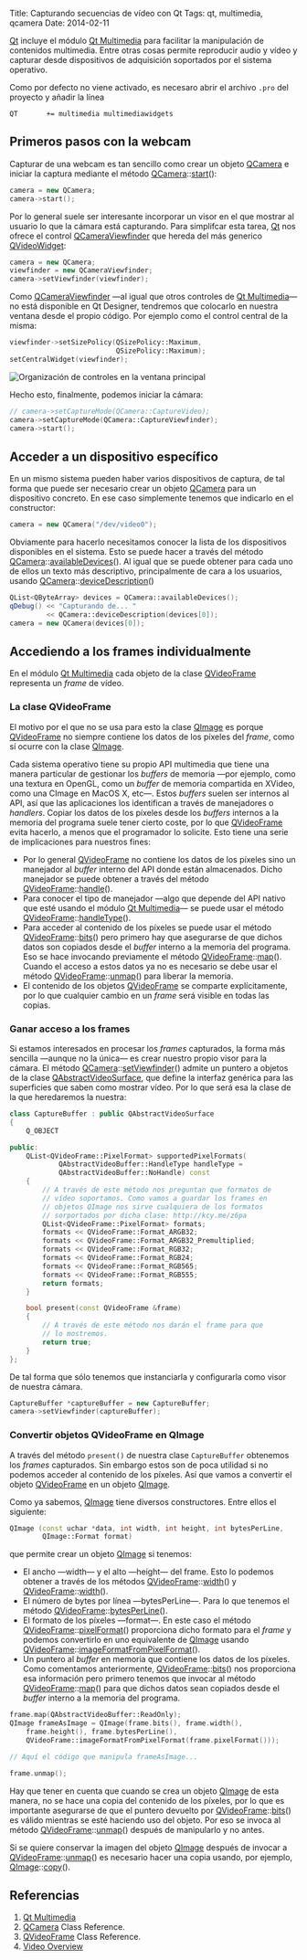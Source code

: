 Title: Capturando secuencias de vídeo con Qt
Tags: qt, multimedia, qcamera
Date: 2014-02-11

[Qt] incluye el módulo [Qt Multimedia] para facilitar la manipulación de
contenidos multimedia. Entre otras cosas permite reproducir audio y vídeo y
capturar desde dispositivos de adquisición soportados por el sistema operativo.

Como por defecto no viene activado, es necesaro abrir el archivo `.pro` del
proyecto y añadir la línea

    QT       += multimedia multimediawidgets

## Primeros pasos con la webcam

Capturar de una webcam es tan sencillo como crear un objeto [QCamera] e iniciar
la captura mediante el método [QCamera]::[start][]():

~~~~.cpp
camera = new QCamera;
camera->start();
~~~~

Por lo general suele ser interesante incorporar un visor en el que mostrar
al usuario lo que la cámara está capturando. Para simplifcar esta tarea, [Qt]
nos ofrece el control [QCameraViewfinder] que hereda del más generico [QVideoWidget]:

~~~~.cpp
camera = new QCamera;
viewfinder = new QCameraViewfinder;
camera->setViewfinder(viewfinder);
~~~~

Como [QCameraViewfinder] —al igual que otros controles de [Qt Multimedia]— no
está disponible en Qt Designer, tendremos que colocarlo en nuestra ventana
desde el propio código. Por ejemplo como el control central de la misma:

~~~~.cpp
viewfinder->setSizePolicy(QSizePolicy::Maximum,
                          QSizePolicy::Maximum);
setCentralWidget(viewfinder);
~~~~

<img src="http://qt-project.org/doc/qt-5/images/mainwindowlayout.png" alt="Organización de controles en la ventana principal" class="centered">

Hecho esto, finalmente, podemos iniciar la cámara:

~~~~.cpp
// camera->setCaptureMode(QCamera::CaptureVideo);
camera->setCaptureMode(QCamera::CaptureViewfinder);
camera->start();
~~~~

## Acceder a un dispositivo específico

En un mismo sistema pueden haber varios dispositivos de captura, de tal forma
que puede ser necesario crear un objeto [QCamera] para un dispositivo
concreto. En ese caso simplemente tenemos que indicarlo en el constructor:

~~~~.cpp
camera = new QCamera("/dev/video0");
~~~~

Obviamente para hacerlo necesitamos conocer la lista de los dispositivos
disponibles en el sistema. Esto se puede hacer a través del método
[QCamera]::[availableDevices][](). Al igual que se puede obtener para cada uno
de ellos un texto más descriptivo, principalmente de cara a los usuarios, usando [QCamera]::[deviceDescription][]()

~~~~.cpp
QList<QByteArray> devices = QCamera::availableDevices();
qDebug() << "Capturando de... "
         << QCamera::deviceDescription(devices[0]);
camera = new QCamera(devices[0]);
~~~~

## Accediendo a los frames individualmente

En el módulo [Qt Multimedia] cada objeto de la clase [QVideoFrame] representa un
_frame_ de vídeo.

### La clase QVideoFrame

El motivo por el que no se usa para esto la clase [QImage] es
porque [QVideoFrame] no siempre contiene los datos de los píxeles del _frame_,
como sí ocurre con la clase [QImage].

Cada sistema operativo tiene su propio API multimedia que tiene una manera
particular de gestionar los _buffers_ de memoria —por ejemplo, como una textura
en OpenGL, como un _buffer_ de memoria compartida en XVideo, como una CImage en
MacOS X, etc—. Estos _buffers_ suelen ser internos al API, así que las
aplicaciones los identifican a través de manejadores o _handlers_. Copiar los
datos de los píxeles desde los _buffers_ internos a la memoria del programa
suele tener cierto coste, por lo que [QVideoFrame] evita hacerlo, a menos que el
programador lo solicite. Esto tiene una serie de implicaciones para nuestros fines:

 * Por lo general [QVideoFrame] no contiene los datos de los píxeles sino un
manejador al _buffer_ interno del API donde están almacenados. Dicho manejador
se puede obtener a través del método [QVideoFrame]::[handle][]().
 * Para conocer el tipo de manejador —algo que depende del API nativo que esté
usando el módulo [Qt Multimedia]— se puede usar el método [QVideoFrame]::[handleType][]().
 * Para acceder al contenido de los píxeles se puede usar el método
[QVideoFrame]::[bits][]() pero primero hay que asegurarse de que dichos datos son
copiados desde el _buffer_ interno a la memoria del programa. Eso se hace
invocando previamente el método [QVideoFrame]::[map][](). Cuando el acceso a
estos datos ya no es necesario se debe usar el método [QVideoFrame]::[unmap][]()
para liberar la memoria.
 * El contenido de los objetos [QVideoFrame] se comparte explícitamente, por lo
que cualquier cambio en un _frame_ será visible en todas las copias.

### Ganar acceso a los frames

Si estamos interesados en procesar los _frames_ capturados, la forma más sencilla
—aunque no la única— es crear nuestro propio visor para la cámara. El método
[QCamera]::[setViewfinder][]() admite un puntero a objetos de la clase [QAbstractVideoSurface], que define la interfaz genérica para las superficies
que saben como mostrar vídeo. Por lo que será esa la clase de la que heredaremos
la nuestra:

~~~~.cpp
class CaptureBuffer : public QAbstractVideoSurface
{
    Q_OBJECT

public:
    QList<QVideoFrame::PixelFormat> supportedPixelFormats(
            QAbstractVideoBuffer::HandleType handleType =
            QAbstractVideoBuffer::NoHandle) const
    {
        // A través de este método nos preguntan que formatos de
        // vídeo soportamos. Como vamos a guardar los frames en
        // objetos QImage nos sirve cualquiera de los formatos
        // sorportados por dicha clase: http://kcy.me/z6pa
        QList<QVideoFrame::PixelFormat> formats;
        formats << QVideoFrame::Format_ARGB32;
        formats << QVideoFrame::Format_ARGB32_Premultiplied;
        formats << QVideoFrame::Format_RGB32;
        formats << QVideoFrame::Format_RGB24;
        formats << QVideoFrame::Format_RGB565;
        formats << QVideoFrame::Format_RGB555;
        return formats;
    }

    bool present(const QVideoFrame &frame)
    {
        // A través de este método nos darán el frame para que
        // lo mostremos.
        return true;
    }
};
~~~~

De tal forma que sólo tenemos que instanciarla y configurarla como visor de
nuestra cámara.

~~~~.cpp
CaptureBuffer *captureBuffer = new CaptureBuffer;
camera->setViewfinder(captureBuffer);
~~~~

### Convertir objetos QVideoFrame en QImage

A través del método `present()` de nuestra clase `CaptureBuffer` obtenemos
los _frames_ capturados. Sin embargo estos son de poca utilidad si no podemos
acceder al contenido de los píxeles. Así que vamos a convertir el objeto
[QVideoFrame] en un objeto [QImage].

Como ya sabemos, [QImage] tiene diversos constructores. Entre ellos el siguiente:

~~~~.cpp
QImage (const uchar *data, int width, int height, int bytesPerLine,
        QImage::Format format)
~~~~

que permite crear un objeto [QImage] si tenemos:

 * El ancho —width— y el alto —height— del frame. Esto lo podemos obtener a
través de los métodos [QVideoFrame]::[width][]() y [QVideoFrame]::[width][]().
 * El número de bytes por línea —bytesPerLine—. Para lo que tenemos el método [QVideoFrame]::[bytesPerLine][]().
 * El formato de los píxeles —format—. En este caso el método
[QVideoFrame]::[pixelFormat][]() proporciona dicho formato para el _frame_ y
podemos convertirlo en uno equivalente de [QImage] usando [QVideoFrame]::[imageFormatFromPixelFormat][]().
  * Un puntero al _buffer_ en memoria que contiene los datos de los píxeles.
Como comentamos anteriormente, [QVideoFrame]::[bits][]() nos proporciona esa
información pero primero tenemos que invocar al método [QVideoFrame]::[map][]()
para que dichos datos sean copiados desde el _buffer_ interno a la memoria
del programa.

~~~~.cpp
frame.map(QAbstractVideoBuffer::ReadOnly);
QImage frameAsImage = QImage(frame.bits(), frame.width(),
    frame.height(), frame.bytesPerLine(),
    QVideoFrame::imageFormatFromPixelFormat(frame.pixelFormat()));

// Aquí el código que manipula frameAsImage...

frame.unmap();
~~~~

Hay que tener en cuenta que cuando se crea un objeto [QImage] de esta manera,
no se hace una copia del contenido de los píxeles, por lo que es importante
asegurarse de que el puntero devuelto por [QVideoFrame]::[bits][]() es válido
mientras se esté haciendo uso del objeto. Por eso se invoca al método
[QVideoFrame]::[unmap][]() después de manipularlo y no antes.

Si se quiere conservar la imagen del objeto [QImage] después de invocar a
[QVideoFrame]::[unmap][]() es necesario hacer una copia usando, por ejemplo, [QImage]::[copy][]().

## Referencias

 1. [Qt Multimedia]
 2. [QCamera] Class Reference.
 3. [QVideoFrame] Class Reference.
 4. [Video Overview](http://qt-project.org/doc/qt-5.0/qtmultimedia/videooverview.html)

[Qt]: |filename|/Overviews/proyecto-qt.md "Proyecto Qt"
[Qt Multimedia]: http://qt-project.org/doc/qt-5.0/qtmultimedia/qtmultimedia-index.html "Qt Multimedia"
[QCamera]: http://qt-project.org/doc/qt-5.0/qtmultimedia/qcamera.html "QCamera"
[start]: http://qt-project.org/doc/qt-5.0/qtmultimedia/qcamera.html#start "QCamera::start()"
[QVideoWidget]: http://qt-project.org/doc/qt-5.0/qtmultimedia/qvideowidget.html "QVideoWidget"
[QCameraViewfinder]: http://qt-project.org/doc/qt-5.0/qtmultimedia/qcameraviewfinder.html "QCameraViewfinder"
[setViewfinder]: http://qt-project.org/doc/qt-5.0/qtmultimedia/qcamera.html#setViewfinder "QCamera::setViewfinder()"
[QAbstractVideoSurface]: http://qt-project.org/doc/qt-5.0/qtmultimedia/qabstractvideosurface.html "QAbstractVideoSurface"
[availableDevices]: http://qt-project.org/doc/qt-5.0/qtmultimedia/qcamera.html#availableDevices "QCamera::availableDevices()"
[deviceDescription]: http://qt-project.org/doc/qt-5.0/qtmultimedia/qcamera.html#deviceDescription "QCamera::deviceDescription()"
[QVideoFrame]: http://qt-project.org/doc/qt-5.0/qtmultimedia/qvideoframe.html "QVideoFrame"
[QImage]: http://qt-project.org/doc/qt-5/qimage.html "QImage"
[handle]: http://qt-project.org/doc/qt-5.0/qtmultimedia/qvideoframe.html#handle "QVideoFrame::handle()"
[handleType]: http://qt-project.org/doc/qt-5.0/qtmultimedia/qvideoframe.html#handletype "QVideoFrame::handleType()"
[bits]: http://qt-project.org/doc/qt-5.0/qtmultimedia/qvideoframe.html#bits "QVideoFrame::bits()"
[map]: http://qt-project.org/doc/qt-5.0/qtmultimedia/qvideoframe.html#map "QVideoFrame::map()"
[unmap]: http://qt-project.org/doc/qt-5.0/qtmultimedia/qvideoframe.html#unmap "QVideoFrame::unmap()"
[width]: http://qt-project.org/doc/qt-5.0/qtmultimedia/qvideoframe.html#width "QVideoFrame::width()"
[height]: http://qt-project.org/doc/qt-5.0/qtmultimedia/qvideoframe.html#height "QVideoFrame::height()"
[bytesPerLine]: http://qt-project.org/doc/qt-5.0/qtmultimedia/qvideoframe.html#bytesperline "QVideoFrame::bytesPerLine()"
[pixelFormat]: http://qt-project.org/doc/qt-5.0/qtmultimedia/qvideoframe.html#pixelformat "QVideoFrame::pixelFormat()"
[imageFormatFromPixelFormat]: http://qt-project.org/doc/qt-5.0/qtmultimedia/qvideoframe.html#imageformatfrompixelformat "QVideoFrame::imageFormatFromPixelFormat()"
[format]: http://qt-project.org/doc/qt-5/qimage.html#format "QImage::format()"
[copy]: http://qt-project.org/doc/qt-5/qimage.html#copy "QImage::copy()"